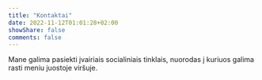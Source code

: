 ```yaml
---
title: "Kontaktai"
date: 2022-11-12T01:01:28+02:00
showShare: false
comments: false
---
```


Mane galima pasiekti įvairiais socialiniais tinklais, nuorodas į kuriuos galima rasti meniu juostoje viršuje.